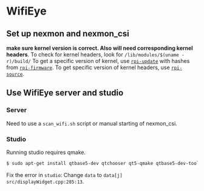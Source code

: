 # WifiEye

## Set up nexmon and nexmon_csi
**make sure kernel version is correct. Also will need corresponding kernel headers**. To check for kernel headers, look for `/lib/modules/$(uname -r)/build/`
To get a specific version of kernel, use [`rpi-update`](https://github.com/raspberrypi/rpi-update) with hashes from [`rpi-firmware`](https://github.com/raspberrypi/rpi-firmware). To get specific version of kernel headers, use [`rpi-source`](https://github.com/RPi-Distro/rpi-source).

## Use WifiEye server and studio

### Server
Need to use a `scan_wifi.sh` script or manual starting of nexmon_csi.

### Studio

Running studio requires qmake.
```bash
$ sudo apt-get install qtbase5-dev qtchooser qt5-qmake qtbase5-dev-tools
```
Fix the error in `studio`: Change `data` to `data[j]` `src/displayWidget.cpp:285:13`.